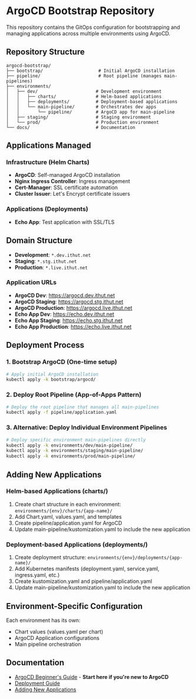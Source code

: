 # ArgoCD Bootstrap Repository

This repository contains the GitOps configuration for bootstrapping and managing applications across multiple environments using ArgoCD.

## Repository Structure

```
argocd-bootstrap/
├── bootstrap/                     # Initial ArgoCD installation
├── pipeline/                      # Root pipeline (manages main-pipelines)
├── environments/
│   ├── dev/                      # Development environment
│   │   ├── charts/               # Helm-based applications
│   │   ├── deployments/          # Deployment-based applications
│   │   └── main-pipeline/        # Orchestrates dev apps
│   │       └── pipeline/         # ArgoCD app for main-pipeline
│   ├── staging/                  # Staging environment
│   └── prod/                     # Production environment
└── docs/                         # Documentation
```

## Applications Managed

### Infrastructure (Helm Charts)
- **ArgoCD**: Self-managed ArgoCD installation
- **Nginx Ingress Controller**: Ingress management
- **Cert-Manager**: SSL certificate automation
- **Cluster Issuer**: Let's Encrypt certificate issuers

### Applications (Deployments)
- **Echo App**: Test application with SSL/TLS

## Domain Structure

- **Development**: `*.dev.ithut.net`
- **Staging**: `*.stg.ithut.net`
- **Production**: `*.live.ithut.net`

### Application URLs
- **ArgoCD Dev**: https://argocd.dev.ithut.net
- **ArgoCD Staging**: https://argocd.stg.ithut.net
- **ArgoCD Production**: https://argocd.live.ithut.net
- **Echo App Dev**: https://echo.dev.ithut.net
- **Echo App Staging**: https://echo.stg.ithut.net
- **Echo App Production**: https://echo.live.ithut.net

## Deployment Process

### 1. Bootstrap ArgoCD (One-time setup)
```bash
# Apply initial ArgoCD installation
kubectl apply -k bootstrap/argocd/
```

### 2. Deploy Root Pipeline (App-of-Apps Pattern)
```bash
# Deploy the root pipeline that manages all main-pipelines
kubectl apply -f pipeline/application.yaml
```

### 3. Alternative: Deploy Individual Environment Pipelines
```bash
# Deploy specific environment main-pipelines directly
kubectl apply -k environments/dev/main-pipeline/
kubectl apply -k environments/staging/main-pipeline/
kubectl apply -k environments/prod/main-pipeline/
```

## Adding New Applications

### Helm-based Applications (charts/)
1. Create chart structure in each environment: `environments/{env}/charts/{app-name}/`
2. Add Chart.yaml, values.yaml, and templates
3. Create pipeline/application.yaml for ArgoCD
4. Update main-pipeline/kustomization.yaml to include the new application

### Deployment-based Applications (deployments/)
1. Create deployment structure: `environments/{env}/deployments/{app-name}/`
2. Add Kubernetes manifests (deployment.yaml, service.yaml, ingress.yaml, etc.)
3. Create kustomization.yaml and pipeline/application.yaml
4. Update main-pipeline/kustomization.yaml to include the new application

## Environment-Specific Configuration

Each environment has its own:
- Chart values (values.yaml per chart)
- ArgoCD Application configurations
- Main pipeline orchestration

## Documentation

- [ArgoCD Beginner's Guide](docs/argocd-beginner-guide.md) - **Start here if you're new to ArgoCD**
- [Deployment Guide](docs/deployment-guide.md)
- [Adding New Applications](docs/adding-applications.md)
